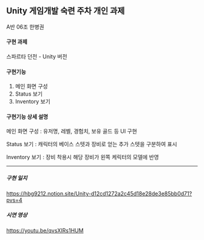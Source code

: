 ## Unity 게임개발 숙련 주차 개인 과제
A반 06조 한병권

#### 구현 과제
스파르타 던전 - Unity  버전


#### 구현기능
1. 메인 화면 구성 
2. Status 보기 
3. Inventory 보기 


#### 구현기능 상세 설명
메인 화면 구성 : 유저명, 레벨, 경험치, 보유 골드 등 UI 구현

Status 보기 : 캐릭터의 베이스 스텟과 장비로 얻는 추가 스텟을 구분하여 표시

Inventory 보기 : 장비 착용시 해당 장비가 왼쪽 케릭터의 모델에 반영


---
##### 구현 일지
https://hbg9212.notion.site/Unity-d12cd1272a2c45d18e28de3e85bb0d71?pvs=4

##### 시연 영상
https://youtu.be/qvsXIRs1HUM
